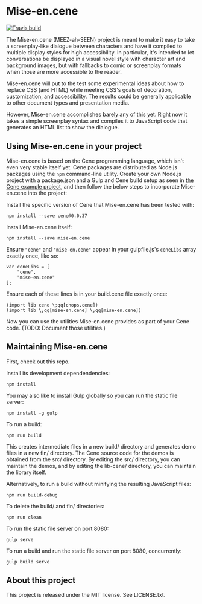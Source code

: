 # Mise-en.cene

[![Travis build](https://travis-ci.org/rocketnia/mise-en.cene.svg?branch=master)](https://travis-ci.org/rocketnia/mise-en.cene)

The Mise-en.cene (MEEZ-ah-SEEN) project is meant to make it easy to take a screenplay-like dialogue between characters and have it compiled to multiple display styles for high accessibility. In particular, it's intended to let conversations be displayed in a visual novel style with character art and background images, but with fallbacks to comic or screenplay formats when those are more accessible to the reader.

Mise-en.cene will put to the test some experimental ideas about how to replace CSS (and HTML) while meeting CSS's goals of decoration, customization, and accessibility. The results could be generally applicable to other document types and presentation media.

However, Mise-en.cene accomplishes barely any of this yet. Right now it takes a simple screenplay syntax and compiles it to JavaScript code that generates an HTML list to show the dialogue.


## Using Mise-en.cene in your project

Mise-en.cene is based on the Cene programming language, which isn't even very stable itself yet. Cene packages are distributed as Node.js packages using the `npm` command-line utility. Create your own Node.js project with a package.json and a Gulp and Cene build setup as seen in [the Cene example project](https://github.com/era-platform/cene-scaffold), and then follow the below steps to incorporate Mise-en.cene into the project:

Install the specific version of Cene that Mise-en.cene has been tested with:

```
npm install --save cene@0.0.37
```

Install Mise-en.cene itself:

```
npm install --save mise-en.cene
```

Ensure `"cene"` and `"mise-en.cene"` appear in your gulpfile.js's `ceneLibs` array exactly once, like so:

```
var ceneLibs = [
    "cene",
    "mise-en.cene"
];
```

Ensure each of these lines is in your build.cene file exactly once:

```
(import lib cene \;qq[chops.cene])
(import lib \;qq[mise-en.cene] \;qq[mise-en.cene])
```

Now you can use the utilities Mise-en.cene provides as part of your Cene code. (TODO: Document those utilities.)


## Maintaining Mise-en.cene

First, check out this repo.

Install its development dependendencies:

```
npm install
```

You may also like to install Gulp globally so you can run the static file server:

```
npm install -g gulp
```

To run a build:

```
npm run build
```

This creates intermediate files in a new build/ directory and generates demo files in a new fin/ directory. The Cene source code for the demos is obtained from the src/ directory. By editing the src/ directory, you can maintain the demos, and by editing the lib-cene/ directory, you can maintain the library itself.

Alternatively, to run a build without minifying the resulting JavaScript files:

```
npm run build-debug
```

To delete the build/ and fin/ directories:

```
npm run clean
```

To run the static file server on port 8080:

```
gulp serve
```

To run a build and run the static file server on port 8080, concurrently:

```
gulp build serve
```


## About this project

This project is released under the MIT license. See LICENSE.txt.
